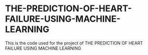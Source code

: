 # THE-PREDICTION-OF-HEART-FAILURE-USING-MACHINE-LEARNING
This is the code used for the project of THE PREDICTION OF HEART FAILURE USING MACHINE LEARNING
